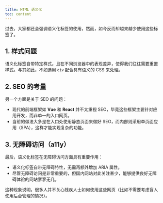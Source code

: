 ```yaml
---
title: HTML 语义化
toc: content
---
```


过去，大家都还会强调语义化标签的使用，然而，如今反而却越来越少使用这些标签了。

## 1. 样式问题

语义化标签自带特定样式，且在不同浏览器中的表现差异，使得我们往往需要重置样式。与其如此，不如选用 `div` 配合具有语义的 CSS 来处理。

## 2. SEO 的考量

另一个方面是关于 SEO 的问题：

- 现代的前端框架如 **Vue** 和 **React** 并不太重视 SEO，毕竟这些框架主要针对应用开发，而非单一的入口网页。
- 当前的做法大多是在入口处使用静态页面来做好 SEO，而内部则采用单页面应用（SPA），这样才能实现复杂的功能。

## 3. 无障碍访问（a11y）

最后，语义化标签在无障碍访问方面具有重要作用：

- 语义化标签自带无障碍特性，无需再额外增加 ARIA 属性。
- 尽管无障碍访问是非常重要的，但国内网站对此关注甚少，能够提供良好无障碍体验的网站寥寥无几。

这种现象说明，很多人并不关心残疾人士如何使用这些网页（比如不需要考虑盲人使用后台管理的情况）。
